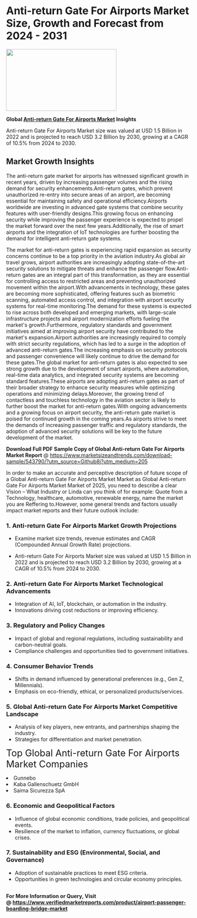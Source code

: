 <H1>Anti-return Gate For Airports Market Size, Growth and Forecast from 2024 - 2031</H1><img class="aligncenter size-medium wp-image-584254" src="https://thirdeyenews.in/wp-content/uploads/2024/09/Global-Market-Research-300x168.jpeg" alt="" width="300" height="168" /><p><strong>Global&nbsp;<a href="https://www.marketsizeandtrends.com/download-sample/543790/?utm_source=Github8j?utm_medium=205">Anti-return Gate For Airports Market</a> Insights</strong></p><p>Anti-return Gate For Airports Market size was valued at USD 1.5 Billion in 2022 and is projected to reach USD 3.2 Billion by 2030, growing at a CAGR of 10.5% from 2024 to 2030.</p><p><h2>Market Growth Insights</h2> <p>The anti-return gate market for airports has witnessed significant growth in recent years, driven by increasing passenger volumes and the rising demand for security enhancements.Anti-return gates, which prevent unauthorized re-entry into secure areas of an airport, are becoming essential for maintaining safety and operational efficiency.Airports worldwide are investing in advanced gate systems that combine security features with user-friendly designs.This growing focus on enhancing security while improving the passenger experience is expected to propel the market forward over the next few years.Additionally, the rise of smart airports and the integration of IoT technologies are further boosting the demand for intelligent anti-return gate systems.</p> <p>The market for anti-return gates is experiencing rapid expansion as security concerns continue to be a top priority in the aviation industry.As global air travel grows, airport authorities are increasingly adopting state-of-the-art security solutions to mitigate threats and enhance the passenger flow.Anti-return gates are an integral part of this transformation, as they are essential for controlling access to restricted areas and preventing unauthorized movement within the airport.With advancements in technology, these gates are becoming more sophisticated, offering features such as biometric scanning, automated access control, and integration with airport security systems for real-time monitoring.The demand for these systems is expected to rise across both developed and emerging markets, with large-scale infrastructure projects and airport modernization efforts fueling the market's growth.Furthermore, regulatory standards and government initiatives aimed at improving airport security have contributed to the market's expansion.Airport authorities are increasingly required to comply with strict security regulations, which has led to a surge in the adoption of advanced anti-return gates.The increasing emphasis on security protocols and passenger convenience will likely continue to drive the demand for these gates.The global market for anti-return gates is also expected to see strong growth due to the development of smart airports, where automation, real-time data analytics, and integrated security systems are becoming standard features.These airports are adopting anti-return gates as part of their broader strategy to enhance security measures while optimizing operations and minimizing delays.Moreover, the growing trend of contactless and touchless technology in the aviation sector is likely to further boost the market for anti-return gates.With ongoing advancements and a growing focus on airport security, the anti-return gate market is poised for continued growth in the coming years.As airports strive to meet the demands of increasing passenger traffic and regulatory standards, the adoption of advanced security solutions will be key to the future development of the market.<p><span class=""><strong>Download Full PDF Sample Copy of Global Anti-return Gate For Airports Market Report</strong> @ <a href="https://www.marketsizeandtrends.com/download-sample/543790/?utm_source=Github8j?utm_medium=205" target="_blank">https://www.marketsizeandtrends.com/download-sample/543790/?utm_source=Github8j?utm_medium=205</a></span></p><p>In order to make an accurate and perceptive description of future scope of a Global&nbsp;Anti-return Gate For Airports Market Market as Global&nbsp;Anti-return Gate For Airports Market Market of 2025, you need to describe a clear Vision &ndash; What Industry or Linda can you think of for example: Quote from a Technology, healthcare, automotive, renewable energy, name the market you are Reffering to.However, some general trends and factors usually impact market reports and their future outlook include:</p><h3>1.&nbsp;<strong>Anti-return Gate For Airports Market Growth Projections</strong></h3><ul><li>Examine market size trends, revenue estimates and CAGR (Compounded Annual Growth Rate) projections.</li><li><p>Anti-return Gate For Airports Market size was valued at USD 1.5 Billion in 2022 and is projected to reach USD 3.2 Billion by 2030, growing at a CAGR of 10.5% from 2024 to 2030.</p></li></ul><h3>2.&nbsp;<strong>Anti-return Gate For Airports Market Technological Advancements</strong></h3><ul><li>Integration of AI, IoT, blockchain, or automation in the industry.</li><li>Innovations driving cost reductions or improving efficiency.</li></ul><h3>3.&nbsp;<strong>Regulatory and Policy Changes</strong></h3><ul><li>Impact of global and regional regulations, including sustainability and carbon-neutral goals.</li><li>Compliance challenges and opportunities tied to government initiatives.</li></ul><h3>4.&nbsp;<strong>Consumer Behavior Trends</strong></h3><ul><li>Shifts in demand influenced by generational preferences (e.g., Gen Z, Millennials).</li><li>Emphasis on eco-friendly, ethical, or personalized products/services.</li></ul><h3>5.&nbsp;<strong>Global Anti-return Gate For Airports Market Competitive Landscape</strong></h3><ul><li>Analysis of key players, new entrants, and partnerships shaping the industry.</li><li>Strategies for differentiation and market penetration.</li></ul><p data-pm-slice="1 1 []"><span style="color: inherit; font-family: inherit; font-size: 25px;">Top Global Anti-return Gate For Airports Market Companies</span></p><div class="" data-test-id=""><p><li>Gunnebo</li><li> Kaba Gallenschuetz GmbH</li><li> Saima Sicurezza SpA</li></p></div><h3>6.&nbsp;<strong>Economic and Geopolitical Factors</strong></h3><ul><li>Influence of global economic conditions, trade policies, and geopolitical events.</li><li>Resilience of the market to inflation, currency fluctuations, or global crises.</li></ul><h3>7.&nbsp;<strong>Sustainability and ESG (Environmental, Social, and Governance)</strong></h3><ul><li>Adoption of sustainable practices to meet ESG criteria.</li><li>Opportunities in green technologies and circular economy principles.</li></ul><h2><strong style="font-size: 14px;">For More Information or Query, Visit @&nbsp;</strong><a style="background-color: #ffffff; font-size: 14px;" href="https://www.marketsizeandtrends.com/report/anti-return-gate-for-airports-market/" target="_blank">https://www.verifiedmarketreports.com/product/airport-passenger-boarding-bridge-market</a></h2>